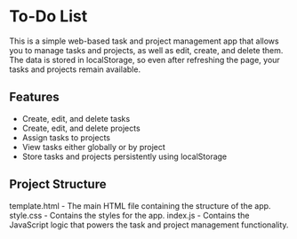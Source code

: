 # To-Do List
This is a simple web-based task and project management app that allows you to manage tasks and projects, as well as edit, create, and delete them. The data is stored in localStorage, so even after refreshing the page, your tasks and projects remain available.

## Features
- Create, edit, and delete tasks
- Create, edit, and delete projects
- Assign tasks to projects
- View tasks either globally or by project
- Store tasks and projects persistently using localStorage

## Project Structure
template.html - The main HTML file containing the structure of the app.
style.css - Contains the styles for the app.
index.js - Contains the JavaScript logic that powers the task and project management functionality.